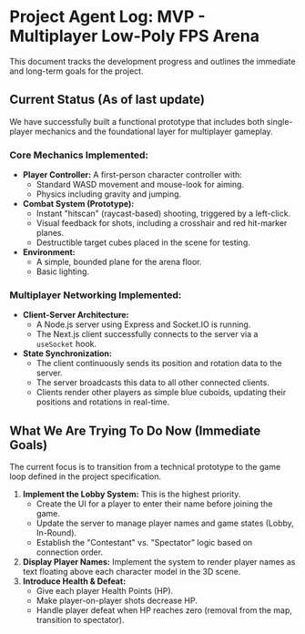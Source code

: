 # Project Agent Log: MVP - Multiplayer Low-Poly FPS Arena

This document tracks the development progress and outlines the immediate and long-term goals for the project.

## Current Status (As of last update)

We have successfully built a functional prototype that includes both single-player mechanics and the foundational layer for multiplayer gameplay.

### Core Mechanics Implemented:
-   **Player Controller:** A first-person character controller with:
    -   Standard WASD movement and mouse-look for aiming.
    -   Physics including gravity and jumping.
-   **Combat System (Prototype):**
    -   Instant "hitscan" (raycast-based) shooting, triggered by a left-click.
    -   Visual feedback for shots, including a crosshair and red hit-marker planes.
    -   Destructible target cubes placed in the scene for testing.
-   **Environment:**
    -   A simple, bounded plane for the arena floor.
    -   Basic lighting.

### Multiplayer Networking Implemented:
-   **Client-Server Architecture:**
    -   A Node.js server using Express and Socket.IO is running.
    -   The Next.js client successfully connects to the server via a `useSocket` hook.
-   **State Synchronization:**
    -   The client continuously sends its position and rotation data to the server.
    -   The server broadcasts this data to all other connected clients.
    -   Clients render other players as simple blue cuboids, updating their positions and rotations in real-time.

## What We Are Trying To Do Now (Immediate Goals)

The current focus is to transition from a technical prototype to the game loop defined in the project specification.

1.  **Implement the Lobby System:** This is the highest priority.
    -   Create the UI for a player to enter their name before joining the game.
    -   Update the server to manage player names and game states (Lobby, In-Round).
    -   Establish the "Contestant" vs. "Spectator" logic based on connection order.
2.  **Display Player Names:** Implement the system to render player names as text floating above each character model in the 3D scene.
3.  **Introduce Health & Defeat:**
    -   Give each player Health Points (HP).
    -   Make player-on-player shots decrease HP.
    -   Handle player defeat when HP reaches zero (removal from the map, transition to spectator).